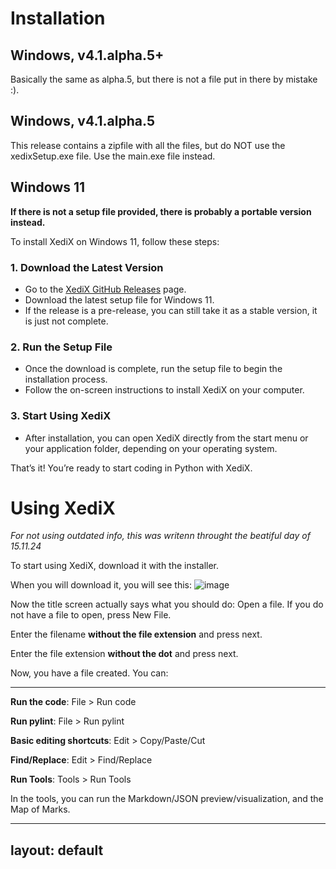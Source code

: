 # Installation
## Windows, v4.1.alpha.5+
Basically the same as alpha.5, but there is not a file put in there by mistake :).

## Windows, v4.1.alpha.5
This release contains a zipfile with all the files, but do NOT use the xedixSetup.exe file. Use the main.exe file instead.

## Windows 11

**If there is not a setup file provided, there is probably a portable version instead.**

To install XediX on Windows 11, follow these steps:

### 1. Download the Latest Version
- Go to the [XediX GitHub Releases](https://github.com/mostypc123/XediX/releases) page.
- Download the latest setup file for Windows 11.
- If the release is a pre-release, you can still take it as a stable version, it is just not complete.

### 2. Run the Setup File
- Once the download is complete, run the setup file to begin the installation process.
- Follow the on-screen instructions to install XediX on your computer.

### 3. Start Using XediX
- After installation, you can open XediX directly from the start menu or your application folder, depending on your operating system.

That’s it! You’re ready to start coding in Python with XediX.

# Using XediX
_For not using outdated info, this was writenn throught the beatiful day of 15.11.24_

To start using XediX, download it with the installer.

When you will download it, you will see this:
![image](https://github.com/user-attachments/assets/57556268-09b6-4e6c-8c97-f6ed5059c0e4)

Now the title screen actually says what you should do: Open a file.
If you do not have a file to open, press New File.

Enter the filename **without the file extension** and press next.

Enter the file extension **without the dot** and press next.

Now, you have a file created.
You can:
***
**Run the code**: File > Run code

**Run pylint**: File > Run pylint

**Basic editing shortcuts**: Edit > Copy/Paste/Cut

**Find/Replace**: Edit > Find/Replace

**Run Tools**: Tools > Run Tools

In the tools, you can run the Markdown/JSON preview/visualization, and the Map of Marks.


---
layout: default
---